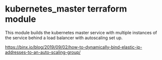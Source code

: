 # kubernetes_master terraform module

This module builds the kubernetes master service with multiple instances of the service behind a load balancer with autoscaling set up.


https://binx.io/blog/2019/09/02/how-to-dynamically-bind-elastic-ip-addresses-to-an-auto-scaling-group/